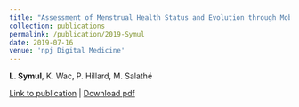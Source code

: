 ```yaml
---
title: "Assessment of Menstrual Health Status and Evolution through Mobile Apps for Fertility Awareness."
collection: publications
permalink: /publication/2019-Symul
date: 2019-07-16
venue: 'npj Digital Medicine'
---
```


__L. Symul__, K. Wac, P. Hillard, M. Salathé


[Link to publication](https://www.nature.com/articles/s41746-019-0139-4) |
[Download pdf](http://lasy.github.io/files/2019_Symul.pdf)
